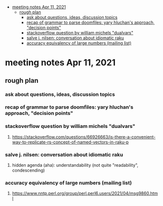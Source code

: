 - [meeting notes Apr 11, 2021](#orge663bf9)
  - [rough plan](#orga2fffc4)
    - [ask about questions, ideas, discussion topics](#org3a547a9)
    - [recap of grammar to parse doomfiles: yary hluchan's approach, "decision points"](#org32224bc)
    - [stackoverflow question by william michels "dualvars"](#org688b8e2)
    - [salve j. nilsen: conversation about idiomatic raku](#org76e3324)
    - [accuracy equivalency of large numbers (mailing list)](#orgb6329b7)


<a id="orge663bf9"></a>

# meeting notes Apr 11, 2021


<a id="orga2fffc4"></a>

## rough plan


<a id="org3a547a9"></a>

### ask about questions, ideas, discussion topics


<a id="org32224bc"></a>

### recap of grammar to parse doomfiles: yary hluchan's approach, "decision points"


<a id="org688b8e2"></a>

### stackoverflow question by william michels "dualvars"

1.  <https://stackoverflow.com/questions/66926663/is-there-a-convenient-way-to-replicate-rs-concept-of-named-vectors-in-raku-p>


<a id="org76e3324"></a>

### salve j. nilsen: conversation about idiomatic raku

1.  hidden agenda (aha): understandability (not quite "readability", condescending)


<a id="orgb6329b7"></a>

### accuracy equivalency of large numbers (mailing list)

1.  <https://www.nntp.perl.org/group/perl.perl6.users/2021/04/msg9860.html>
